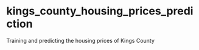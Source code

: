 # kings_county_housing_prices_prediction
Training and predicting the housing prices of Kings County
